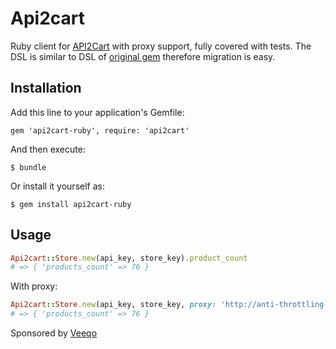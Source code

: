# Api2cart

Ruby client for [API2Cart](https://www.api2cart.com/) with proxy support, fully covered with tests.
The DSL is similar to DSL of [original gem](https://rubygems.org/gems/API2Cart) therefore migration is easy.


## Installation

Add this line to your application's Gemfile:

    gem 'api2cart-ruby', require: 'api2cart'

And then execute:

    $ bundle

Or install it yourself as:

    $ gem install api2cart-ruby

## Usage

```ruby
Api2cart::Store.new(api_key, store_key).product_count
# => { 'products_count' => 76 }
```

With proxy:

```ruby
Api2cart::Store.new(api_key, store_key, proxy: 'http://anti-throttling-proxy.local:1080').product_count
# => { 'products_count' => 76 }
```

Sponsored by [Veeqo](https://github.com/veeqo)
